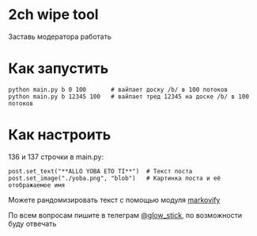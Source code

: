 # 2ch wipe tool
Заставь модератора работать
# Как запустить
```
python main.py b 0 100       # вайпает доску /b/ в 100 потоков
python main.py b 12345 100   # вайпает тред 12345 на доске /b/ в 100 потоков
```
# Как настроить
136 и 137 строчки в main.py:
```
post.set_text("**ALLO YOBA ETO TI**")  # Текст поста
post.set_image("./yoba.png", "blob")   # Картинка поста и её отображаемое имя
```

Можете рандомизировать текст с помощью модуля [markovify](https://github.com/jsvine/markovify)

По всем вопросам пишите в телеграм [@glow_stick](https://t.me/glow_stick), по возможности буду отвечать
